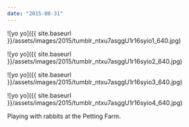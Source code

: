 ```yaml
---
date: "2015-08-31"
---
```


![yo yo]({{ site.baseurl }}/assets/images/2015/tumblr_ntxu7asggU1r16syio1_640.jpg)

![yo yo]({{ site.baseurl }}/assets/images/2015/tumblr_ntxu7asggU1r16syio2_640.jpg)

![yo yo]({{ site.baseurl }}/assets/images/2015/tumblr_ntxu7asggU1r16syio3_640.jpg)

![yo yo]({{ site.baseurl }}/assets/images/2015/tumblr_ntxu7asggU1r16syio4_640.jpg)

Playing with rabbits at the Petting Farm.
